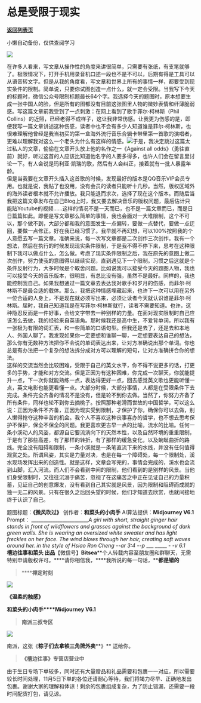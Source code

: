 # 总是受限于现实

[**返回列表页**](/gzh/槽边往事)

小懒自动备份，仅供查阅学习

![](https://mmbiz.qpic.cn/mmbiz_jpg/Ia6gU9JNtko58hKM4ZdjgxnD3Uu5oicmpllRSmHBhib2wGa1KIotRe0Yk9C4dm3gYZTABczTwx2mjpykktDamq6A/640?wx_fmt=jpeg&from;=appmsg)

在许多人看来，写文章从操作性的角度来讲很简单，只需要有张纸，有支笔就够了。极限情况下，打开手机用录音机口述一段也不是不可以，后期有得是工具可以从语音转文字。但是从我的角度看，写文章和世界上所有的事情一样，都要受到现实条件的限制。简单说，只要你试图创造一点什么，就一定会受限。当我写下今天的标题时，微信公众号限制标题最长64个字。我选择今天的题图时，原本想要生成一张中国人的脸，但是所有的图都没有目前这张图里人物的微妙表情和纤薄脆弱感。写这篇文章前我受到了一点刺激：在网上看到了歌手菲尔·柯林斯（Phil
Collins）的近照，已经老得不成样子，这让我非常伤感。让我更为伤感的是，即便我写一篇文章讲述这种伤感，读者中也不会有多少人知道谁是菲尔·柯林斯，也很难理解他曾经是我当初买的第一盒海外流行音乐合辑卡带里第一首歌的演唱者，更难以理解我对这么一个老头为什么有这样的情感。![](https://mmbiz.qpic.cn/mmbiz_png/Ia6gU9JNtko58hKM4ZdjgxnD3Uu5oicmpnbiamkkqvLymmxzIZsU3O5upRaLe8SmWAAbTQY9gvohiamZqUbd1iaZNw/640?wx_fmt=png&from;=appmsg)于是，我决定跳过这篇太过私人的文章，偷偷在文章开头放上他的名作之一《Against
all
odds》（勇往直前）就好，听过这首的人应该比知道他名字的人要多得多，也许人们会在留言里讨论一下。有人会说是玛利亚·凯瑞的歌，然后有人会纠正，接着就有一批人暴露年龄。  
但是当我要在文章开头插入这首歌的时候，发现最好的版本是QQ音乐VIP会员专用。也就是说，我贴了也没用，没有会员的读者只能听十几秒。当然，版权区域外的海外读者根本就不允许播放。我只能退而求次，选择了现在这个版本。而随后当我把这篇文章发布在自己Blog上时，我又要去解决音乐的版权问题，最后估计只能贴Youtube的视频......这样的情况不是一天而已，也不是一篇文章而已，而是日日篇篇如此。即便是写文章那么简单的事情，我也会面对一大堆限制，这个不可以，那个做不到，大部分都和我的意图发生一点偏转，要做一点替代，要做一点迂回，要做一点修正。好在我已经习惯了。我早就不再幻想，可以100%按照我的个人意愿去写一篇文章。准确来说，每一次写文章都是二次创作三次创作。我有一个想法，然后在执行的时候发现现实条件限制，于是我不得不停下来，思考在这种限制下我可以做点什么，怎么做。考虑了现实条件限制之后，我在原先的意图上做二次创作，努力使我的意图得以继续实现，直到遇见下一个限制。习惯之后这就是个条件反射行为，大多时候是个取舍问题。比如说我可以接受今天的题图人物，我也可以接受今天的音乐版本，很明显，有总比没有强，虽然不是最好。同样的，我也能控制我自己。如果我想通过一篇文章去表达我对歌手和岁月的伤感，而菲尔·柯林斯不是最合适的载体。那么，我把这种情感埋藏起来，也许下一次可以用在另外一位合适的人身上，不是现在就必须写出来，必须让读者今天就认识谁是菲尔·柯林斯。届时，我自己知道我是在写菲尔·柯林斯就行，读者不需要知道。也许，这种隐忍反而是一件好事，会给文字带去一种别样的力量。在面对现实限制时自己应该怎么去做，我的经验来自英语角。那时候我还是高中生，不爱背单词，所以我有一张极为有限的词汇表，和一些简单的口语句型。但我还是去了，还是去和本地人、外国人聊了。我发现如果你一定要想和谁聊一聊，一定想要表达自己的想法，那么你有无数种方法把你不会说的单词表达出来，让对方准确说出那个单词。你也总是有办法把一个复杂的想法拆分成对方可以理解的短句，让对方准确拼合你的想法。  
这样的交流当然会比较困难，受限于自己的英文水平，你不得不说更多的话，打更多的手势，才能和对方交流。但是正因为有这种困难，你完成一次聊天，你就能提升一点，下一次你就能熟练一点，表达得更好一点，回去感觉英文歌也更能听懂一点，英文电影也能更看懂一点。大部分时候，大部分事情，人都是在受限条件下去完成。条件完全齐备的情况不是没有，但是轮不到你去做。当然了，你努力齐备了所有条件，同样也轮不到你去摘桃子。按照那种老滑而世故的中国哲学，可以这么说：正因为条件不齐备，正因为现实受到限制，才保护了你，确保你可以去做，别人懒得抢夺这种辛苦的机会。我个人不喜欢这种丧事喜办的哲学，也不想去思考保护不保护，保全不保全的问题。我更喜欢更古早一点的比喻，流水的比喻。任何一条小溪动人的风姿，都源自它要流淌向下的天然本性，以及自然环境的重重限制，于是有了那些高差，有了那样的转折，有了那样的缓急变化，以及蜿蜒曲折的路线。完全没有阻碍和限制，一条小溪就是一条笔直流下来的水线，并没有任何值得观赏之处。所谓风姿，其实是力量对决，也是在每一个障碍处，每一个限制处，溪水现场发挥出来的创造性。就是这样，文章会写完的，事情会完成的，溪水也会流到山脚，汇入河流。而人们不会看到中间的限制，他们看到的是别样的风景。当他们身受限制时，又往往沉溺于痛苦，忽视了在这痛苦之中正在见证自己的力量积蓄，见证自己的创意爆发，没有看到自己其实就是风景，因为限制和阻碍而成就的独一无二的风景。只有在很久之后回头望的时候，他们才知道去欣赏，也就间接地终于认识了自己。

  

题图标题：**《微风吹过》** 创作者：**和菜头的小肉手** AI算法提供：**Midjourney V6.1** Prompt：
_________________________A girl with short, straight ginger hair stands in
front of wildflowers and grasses against the background of dark green walls.
She is wearing an oversized white sweater and has light freckles on her face.
The wind blows through her hair, creating soft waves around her. in the style
of Hsiao Ron Cheng --ar 3:4 --p_ ___ _____ __-_ -v 6.1_  
**槽边往事****和菜头
出品******【微信号】****Bitsea******个人转载内容至朋友圈和群聊天，无需特别申请版权许可。****请你相信我，****我所说的每一句话，****都是错的**

> ******禅定时刻**

![](https://mmbiz.qpic.cn/mmbiz_jpg/Ia6gU9JNtko58hKM4ZdjgxnD3Uu5oicmpcdLQ9qY559z3UdkrXoZaEedMJ3ugdxricFzGVm8OEtAqg6EHalNpRTg/640?wx_fmt=jpeg&from;=appmsg)

**《温柔的触感》**

**和菜头的小肉手****Midjourney V6.1**

> **南派三叔专区**

![](https://mmbiz.qpic.cn/mmbiz_jpg/Ia6gU9JNtko58hKM4ZdjgxnD3Uu5oicmp5r8ZlVNM2cJVxpkjibNlNq8GN2MC9HGLqDXoznk9cxeQn7pkYMrMAqw/640?wx_fmt=jpeg&from;=appmsg)

南派，这张《**粽子们去拿铁三角牌外卖****》** 送给你。

> **《槽边往事》专营店营业中**

由于生日专场下单较多，同时还有大量赠品和礼品需要和包裹一一对应，所以需要较长时间处理，11月5日下单的各位还请耐心等待，我们将竭力尽早、正确地发出包裹。谢谢大家的理解和体谅！剩余的包裹组成复杂，为了防止错漏，还需要一段时间配货打包，请见谅。


